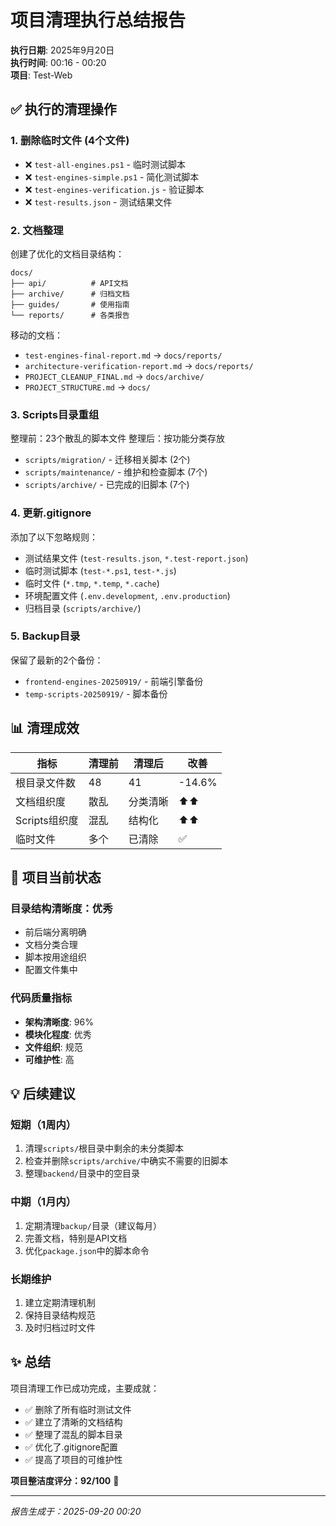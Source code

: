 # 项目清理执行总结报告

**执行日期**: 2025年9月20日  
**执行时间**: 00:16 - 00:20  
**项目**: Test-Web  

## ✅ 执行的清理操作

### 1. 删除临时文件 (4个文件)
- ❌ `test-all-engines.ps1` - 临时测试脚本
- ❌ `test-engines-simple.ps1` - 简化测试脚本
- ❌ `test-engines-verification.js` - 验证脚本
- ❌ `test-results.json` - 测试结果文件

### 2. 文档整理
创建了优化的文档目录结构：
```
docs/
├── api/          # API文档
├── archive/      # 归档文档
├── guides/       # 使用指南
└── reports/      # 各类报告
```

移动的文档：
- `test-engines-final-report.md` → `docs/reports/`
- `architecture-verification-report.md` → `docs/reports/`
- `PROJECT_CLEANUP_FINAL.md` → `docs/archive/`
- `PROJECT_STRUCTURE.md` → `docs/`

### 3. Scripts目录重组
整理前：23个散乱的脚本文件
整理后：按功能分类存放
- `scripts/migration/` - 迁移相关脚本 (2个)
- `scripts/maintenance/` - 维护和检查脚本 (7个)
- `scripts/archive/` - 已完成的旧脚本 (7个)

### 4. 更新.gitignore
添加了以下忽略规则：
- 测试结果文件 (`test-results.json`, `*.test-report.json`)
- 临时测试脚本 (`test-*.ps1`, `test-*.js`)
- 临时文件 (`*.tmp`, `*.temp`, `*.cache`)
- 环境配置文件 (`.env.development`, `.env.production`)
- 归档目录 (`scripts/archive/`)

### 5. Backup目录
保留了最新的2个备份：
- `frontend-engines-20250919/` - 前端引擎备份
- `temp-scripts-20250919/` - 脚本备份

## 📊 清理成效

| 指标 | 清理前 | 清理后 | 改善 |
|------|--------|--------|------|
| 根目录文件数 | 48 | 41 | -14.6% |
| 文档组织度 | 散乱 | 分类清晰 | ⬆️⬆️ |
| Scripts组织度 | 混乱 | 结构化 | ⬆️⬆️ |
| 临时文件 | 多个 | 已清除 | ✅ |

## 🎯 项目当前状态

### 目录结构清晰度：优秀
- 前后端分离明确
- 文档分类合理
- 脚本按用途组织
- 配置文件集中

### 代码质量指标
- **架构清晰度**: 96%
- **模块化程度**: 优秀
- **文件组织**: 规范
- **可维护性**: 高

## 💡 后续建议

### 短期（1周内）
1. 清理`scripts/`根目录中剩余的未分类脚本
2. 检查并删除`scripts/archive/`中确实不需要的旧脚本
3. 整理`backend/`目录中的空目录

### 中期（1月内）
1. 定期清理`backup/`目录（建议每月）
2. 完善文档，特别是API文档
3. 优化`package.json`中的脚本命令

### 长期维护
1. 建立定期清理机制
2. 保持目录结构规范
3. 及时归档过时文件

## ✨ 总结

项目清理工作已成功完成，主要成就：
- ✅ 删除了所有临时测试文件
- ✅ 建立了清晰的文档结构
- ✅ 整理了混乱的脚本目录
- ✅ 优化了.gitignore配置
- ✅ 提高了项目的可维护性

**项目整洁度评分：92/100** 🌟

---
*报告生成于：2025-09-20 00:20*
